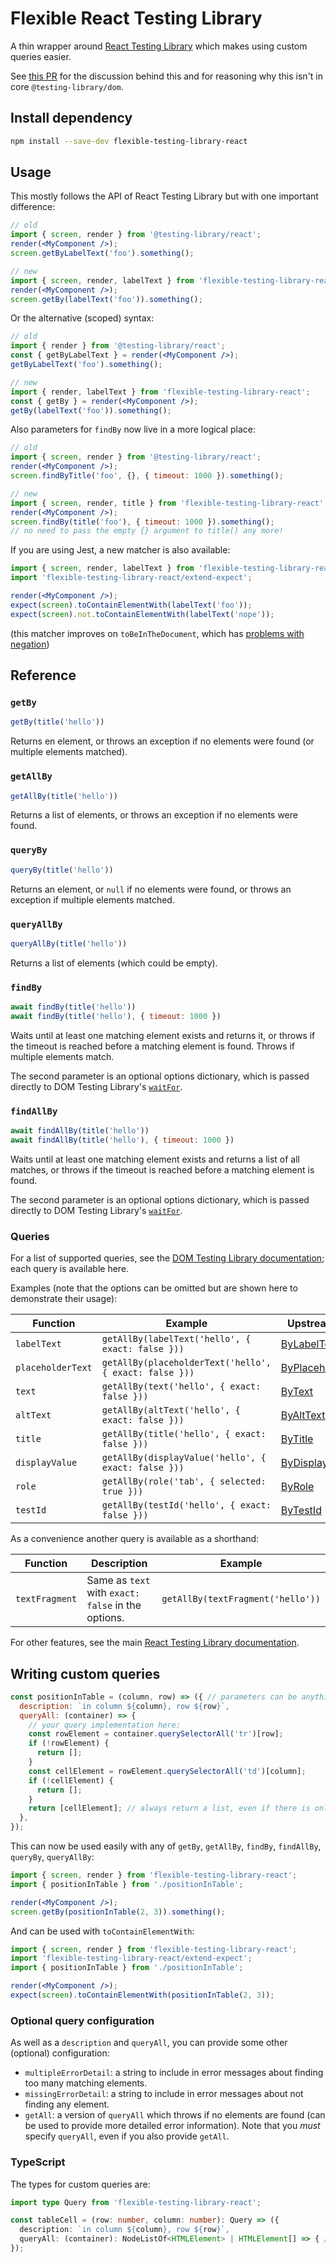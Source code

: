 # Flexible React Testing Library

A thin wrapper around [React Testing Library](https://github.com/testing-library/react-testing-library)
which makes using custom queries easier.

See [this PR](https://github.com/testing-library/dom-testing-library/issues/266) for the
discussion behind this and for reasoning why this isn't in core `@testing-library/dom`.

## Install dependency

```bash
npm install --save-dev flexible-testing-library-react
```

## Usage

This mostly follows the API of React Testing Library but with one important difference:

```jsx
// old
import { screen, render } from '@testing-library/react';
render(<MyComponent />);
screen.getByLabelText('foo').something();

// new
import { screen, render, labelText } from 'flexible-testing-library-react';
render(<MyComponent />);
screen.getBy(labelText('foo')).something();
```

Or the alternative (scoped) syntax:

```jsx
// old
import { render } from '@testing-library/react';
const { getByLabelText } = render(<MyComponent />);
getByLabelText('foo').something();

// new
import { render, labelText } from 'flexible-testing-library-react';
const { getBy } = render(<MyComponent />);
getBy(labelText('foo')).something();
```

Also parameters for `findBy` now live in a more logical place:

```jsx
// old
import { screen, render } from '@testing-library/react';
render(<MyComponent />);
screen.findByTitle('foo', {}, { timeout: 1000 }).something();

// new
import { screen, render, title } from 'flexible-testing-library-react';
render(<MyComponent />);
screen.findBy(title('foo'), { timeout: 1000 }).something();
// no need to pass the empty {} argument to title() any more!
```

If you are using Jest, a new matcher is also available:

```jsx
import { screen, render, labelText } from 'flexible-testing-library-react';
import 'flexible-testing-library-react/extend-expect';

render(<MyComponent />);
expect(screen).toContainElementWith(labelText('foo'));
expect(screen).not.toContainElementWith(labelText('nope'));
```

(this matcher improves on `toBeInTheDocument`, which has
[problems with negation](https://github.com/testing-library/jest-dom/issues/106))

## Reference

### `getBy`

```javascript
getBy(title('hello'))
```

Returns en element, or throws an exception if no elements were found (or multiple elements
matched).

### `getAllBy`

```javascript
getAllBy(title('hello'))
```

Returns a list of elements, or throws an exception if no elements were found.

### `queryBy`

```javascript
queryBy(title('hello'))
```

Returns an element, or `null` if no elements were found, or throws an exception if multiple
elements matched.

### `queryAllBy`

```javascript
queryAllBy(title('hello'))
```

Returns a list of elements (which could be empty).

### `findBy`

```javascript
await findBy(title('hello'))
await findBy(title('hello'), { timeout: 1000 })
```

Waits until at least one matching element exists and returns it, or throws if the
timeout is reached before a matching element is found. Throws if multiple elements
match.

The second parameter is an optional options dictionary, which is passed directly to
DOM Testing Library's [`waitFor`](https://testing-library.com/docs/dom-testing-library/api-async#waitfor).

### `findAllBy`

```javascript
await findAllBy(title('hello'))
await findAllBy(title('hello'), { timeout: 1000 })
```

Waits until at least one matching element exists and returns a list of all matches,
or throws if the timeout is reached before a matching element is found.

The second parameter is an optional options dictionary, which is passed directly to
DOM Testing Library's [`waitFor`](https://testing-library.com/docs/dom-testing-library/api-async#waitfor).

### Queries

For a list of supported queries, see the
[DOM Testing Library documentation](https://testing-library.com/docs/dom-testing-library/api-queries#queries);
each query is available here.

Examples (note that the options can be omitted but are shown here to demonstrate their usage):

| Function | Example | Upstream Docs |
|----------|---------|---------------|
| `labelText` | `getAllBy(labelText('hello', { exact: false }))` | [ByLabelText](https://testing-library.com/docs/dom-testing-library/api-queries#bylabeltext) |
| `placeholderText` | `getAllBy(placeholderText('hello', { exact: false }))` | [ByPlaceholderText](https://testing-library.com/docs/dom-testing-library/api-queries#byplaceholdertext) |
| `text` | `getAllBy(text('hello', { exact: false }))` | [ByText](https://testing-library.com/docs/dom-testing-library/api-queries#bytext) |
| `altText` | `getAllBy(altText('hello', { exact: false }))` | [ByAltText](https://testing-library.com/docs/dom-testing-library/api-queries#byalttext) |
| `title` | `getAllBy(title('hello', { exact: false }))` | [ByTitle](https://testing-library.com/docs/dom-testing-library/api-queries#bytitle) |
| `displayValue` | `getAllBy(displayValue('hello', { exact: false }))` | [ByDisplayValue](https://testing-library.com/docs/dom-testing-library/api-queries#bydisplayvalue) |
| `role` | `getAllBy(role('tab', { selected: true }))` | [ByRole](https://testing-library.com/docs/dom-testing-library/api-queries#byrole) |
| `testId` | `getAllBy(testId('hello', { exact: false }))` | [ByTestId](https://testing-library.com/docs/dom-testing-library/api-queries#bytestid) |

As a convenience another query is available as a shorthand:

| Function | Description | Example |
|----------|-------------|---------|
| `textFragment` | Same as `text` with `exact: false` in the options. | `getAllBy(textFragment('hello'))` |

For other features, see the main [React Testing Library documentation](https://testing-library.com/docs/react-testing-library/intro).

## Writing custom queries

```javascript
const positionInTable = (column, row) => ({ // parameters can be anything you like
  description: `in column ${column}, row ${row}`,
  queryAll: (container) => {
    // your query implementation here:
    const rowElement = container.querySelectorAll('tr')[row];
    if (!rowElement) {
      return [];
    }
    const cellElement = rowElement.querySelectorAll('td')[column];
    if (!cellElement) {
      return [];
    }
    return [cellElement]; // always return a list, even if there is only one element
  },
});
```

This can now be used easily with any of
`getBy`, `getAllBy`, `findBy`, `findAllBy`, `queryBy`, `queryAllBy`:

```jsx
import { screen, render } from 'flexible-testing-library-react';
import { positionInTable } from './positionInTable';

render(<MyComponent />);
screen.getBy(positionInTable(2, 3)).something();
```

And can be used with `toContainElementWith`:

```jsx
import { screen, render } from 'flexible-testing-library-react';
import 'flexible-testing-library-react/extend-expect';
import { positionInTable } from './positionInTable';

render(<MyComponent />);
expect(screen).toContainElementWith(positionInTable(2, 3));
```

### Optional query configuration

As well as a `description` and `queryAll`, you can provide some other (optional)
configuration:

- `multipleErrorDetail`: a string to include in error messages about finding too many
  matching elements.
- `missingErrorDetail`: a string to include in error messages about not finding any
  element.
- `getAll`: a version of `queryAll` which throws if no elements are found (can be used
  to provide more detailed error information). Note that you _must_ specify `queryAll`,
  even if you also provide `getAll`.

### TypeScript

The types for custom queries are:

```typescript
import type Query from 'flexible-testing-library-react';

const tableCell = (row: number, column: number): Query => ({
  description: `in column ${column}, row ${row}`,
  queryAll: (container): NodeListOf<HTMLElement> | HTMLElement[] => { /* implementation here */ },
});
```
